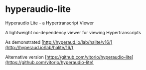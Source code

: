 # hyperaudio-lite
Hyperaudio Lite - a Hypertranscript Viewer

A lightweight no-dependency viewer for viewing Hypertranscripts

As demonstrated [http://hyperaud.io/lab/halite/v16/](http://hyperaud.io/lab/halite/16/)

Alternative version [https://github.com/vitorio/hyperaudio-lite](https://github.com/vitorio/hyperaudio-lite)
